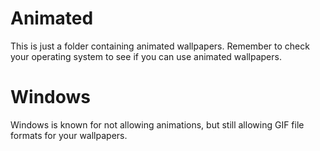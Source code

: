 # Animated
This is just a folder containing animated wallpapers. Remember to check your operating system to see if you can use animated wallpapers.

# Windows
Windows is known for not allowing animations, but still allowing GIF file formats for your wallpapers.

